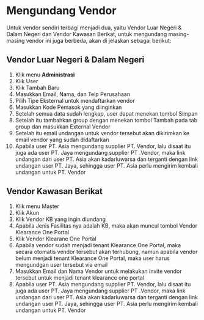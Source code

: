 # Mengundang Vendor
Untuk vendor sendiri terbagi menjadi dua, yaitu Vendor Luar Negeri & Dalam Negeri dan Vendor Kawasan Berikat, untuk mengundang masing- masing vendor ini juga berbeda, akan di jelaskan sebagai berikut:

## Vendor Luar Negeri & Dalam Negeri
1.	Klik menu **Administrasi**
2.	Klik User
3.	Klik Tambah Baru
4.	Masukkan Email, Nama, dan Telp Perusahaan
5.	Pilih Tipe Eksternal untuk mendaftarkan vendor
6.	Masukkan Kode Pemasok yang diinginkan
7.	Setelah semua data sudah lengkap, user dapat menekan tombol Simpan
8.	Setelah itu tambahkan group dengan menekan tombol Tambah pada tab group dan masukkan External Vendor
9.	Setelah itu email undangan untuk vendor tersebut akan dikirimkan ke email vendor yang sudah didaftarkan
10.	Apabila user PT. Asia mengundang supplier PT. Vendor, lalu disaat itu juga ada user PT. Jaya mengundang supplier PT .Vendor, maka link undangan dari user PT. Asia akan kadarluwarsa dan terganti dengan link undangan user PT. Jaya, sehingga user PT. Asia perlu mengirim kembali undangan untuk  PT. Vendor

## Vendor Kawasan Berikat
1.	Klik menu Master
2.	Klik Akun
3.	Klik Vendor KB yang ingin diundang
4.	Apabila Jenis Fasilitas nya adalah KB, maka akan muncul tombol Vendor Klearance One Portal
5.	Klik Vendor Klearane One Portal
6.	Apabila vendor sudah menjadi tenant Klearance One Portal, maka secara otomatis vendor tersebut akan terhubung, namun apabila vendor belum menjadi tenant Klearance One Portal, maka user harus mengundgan user tersebut via email
7.	Masukkan Email dan Nama Vendor untuk melakukan invite vendor tersebut untuk menjadi tenant klearance one portal
8.	Apabila user PT. Asia mengundang supplier PT. Vendor, lalu disaat itu juga ada user PT. Jaya mengundang supplier PT .Vendor, maka link undangan dari user PT. Asia akan kadarluwarsa dan terganti dengan link undangan user PT. Jaya, sehingga user PT. Asia perlu mengirim kembali undangan untuk  PT. Vendor
